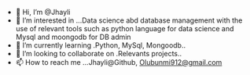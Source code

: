 - 👋 Hi, I’m @Jhayli
- 👀 I’m interested in ...Data science abd database management with the use of relevant tools such as python language for data science and Mysql and moongodb for DB admin
- 🌱 I’m currently learning .Python, MySql, Mongoodb..
- 💞️ I’m looking to collaborate on .Relevants projects..
- 📫 How to reach me ...Jhayli@Github, Olubunmi912@gmail.com

<!---
Jhayli/Jhayli is a ✨ special ✨ repository because its `README.md` (this file) appears on your GitHub profile.
You can click the Preview link to take a look at your changes.
--->
